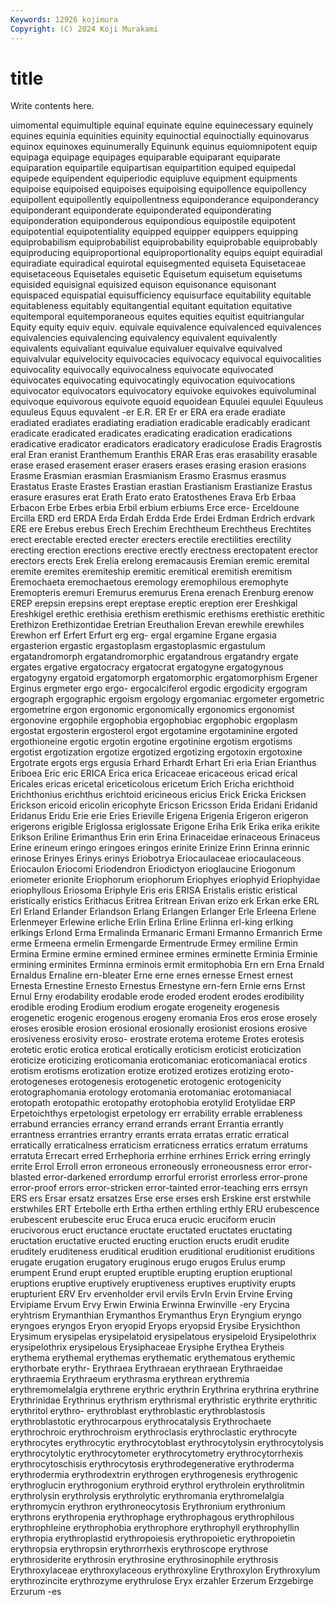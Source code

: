 ```yaml
---
Keywords: 12926 kojimura
Copyright: (C) 2024 Koji Murakami
---
```


# title

Write contents here.



uimomental equimultiple equinal equinate equine
equinecessary equinely equines equinia equinities equinity equinoctial equinoctially equinovarus equinox
equinoxes equinumerally Equinunk equinus equiomnipotent equip equipaga equipage equipages equiparable
equiparant equiparate equiparation equipartile equipartisan equipartition equiped equipedal equipede equipendent
equiperiodic equipluve equipment equipments equipoise equipoised equipoises equipoising equipollence equipollency
equipollent equipollently equipollentness equiponderance equiponderancy equiponderant equiponderate equiponderated equiponderating equiponderation
equiponderous equipondious equipostile equipotent equipotential equipotentiality equipped equipper equippers equipping
equiprobabilism equiprobabilist equiprobability equiprobable equiprobably equiproducing equiproportional equiproportionality equips equipt
equiradial equiradiate equiradical equirotal equisegmented equiseta Equisetaceae equisetaceous Equisetales equisetic
Equisetum equisetum equisetums equisided equisignal equisized equison equisonance equisonant equispaced
equispatial equisufficiency equisurface equitability equitable equitableness equitably equitangential equitant equitation
equitative equitemporal equitemporaneous equites equities equitist equitriangular Equity equity equiv
equiv. equivale equivalence equivalenced equivalences equivalencies equivalencing equivalency equivalent equivalently
equivalents equivaliant equivalue equivaluer equivalve equivalved equivalvular equivelocity equivocacies equivocacy
equivocal equivocalities equivocality equivocally equivocalness equivocate equivocated equivocates equivocating equivocatingly
equivocation equivocations equivocator equivocators equivocatory equivoke equivokes equivoluminal equivoque equivorous
equivote equoid equoidean Equulei equulei Equuleus equuleus Equus equvalent -er
E.R. ER Er er ERA era erade eradiate eradiated eradiates
eradiating eradiation eradicable eradicably eradicant eradicate eradicated eradicates eradicating eradication
eradications eradicative eradicator eradicators eradicatory eradiculose Eradis Eragrostis eral Eran
eranist Eranthemum Eranthis ERAR Eras eras erasability erasable erase erased
erasement eraser erasers erases erasing erasion erasions Erasme Erasmian erasmian
Erasmianism Erasmo Erasmus erasmus Erastatus Eraste Erastes Erastian erastian Erastianism
Erastianize Erastus erasure erasures erat Erath Erato erato Eratosthenes Erava
Erb Erbaa Erbacon Erbe Erbes erbia Erbil erbium erbiums Erce
erce- Erceldoune Ercilla ERD erd ERDA Erda Erdah Erdda Erde
Erdei Erdman Erdrich erdvark ERE ere Erebus erebus Erech Erechim
Erechtheum Erechtheus Erechtites erect erectable erected erecter erecters erectile erectilities
erectility erecting erection erections erective erectly erectness erectopatent erector erectors
erects Erek Erelia erelong eremacausis Eremian eremic eremital eremite eremites
eremiteship eremitic eremitical eremitish eremitism Eremochaeta eremochaetous eremology eremophilous eremophyte
Eremopteris eremuri Eremurus eremurus Erena erenach Erenburg erenow EREP erepsin
erepsins erept ereptase ereptic ereption erer Ereshkigal Ereshkigel erethic erethisia
erethism erethismic erethisms erethistic erethitic Erethizon Erethizontidae Eretrian Ereuthalion Erevan
erewhile erewhiles Erewhon erf Erfert Erfurt erg erg- ergal ergamine
Ergane ergasia ergasterion ergastic ergastoplasm ergastoplasmic ergastulum ergatandromorph ergatandromorphic ergatandrous
ergatandry ergate ergates ergative ergatocracy ergatocrat ergatogyne ergatogynous ergatogyny ergatoid
ergatomorph ergatomorphic ergatomorphism Ergener Erginus ergmeter ergo ergo- ergocalciferol ergodic
ergodicity ergogram ergograph ergographic ergoism ergology ergomaniac ergometer ergometric ergometrine
ergon ergonomic ergonomically ergonomics ergonomist ergonovine ergophile ergophobia ergophobiac ergophobic
ergoplasm ergostat ergosterin ergosterol ergot ergotamine ergotaminine ergoted ergothioneine ergotic
ergotin ergotine ergotinine ergotism ergotisms ergotist ergotization ergotize ergotized ergotizing
ergotoxin ergotoxine Ergotrate ergots ergs ergusia Erhard Erhardt Erhart Eri
eria Erian Erianthus Eriboea Eric eric ERICA Erica erica Ericaceae
ericaceous ericad erical Ericales ericas ericetal ericeticolous ericetum Erich Ericha
erichthoid Erichthonius erichthus erichtoid ericineous ericius Erick Ericka Ericksen Erickson
ericoid ericolin ericophyte Ericson Ericsson Erida Eridani Eridanid Eridanus Eridu
Erie erie Eries Erieville Erigena Erigenia Erigeron erigeron erigerons erigible
Eriglossa eriglossate Erigone Eriha Erik Erika erika erikite Erikson Eriline
Erimanthus Erin erin Erina Erinaceidae erinaceous Erinaceus Erine erineum eringo
eringoes eringos erinite Erinize Erinn Erinna erinnic erinose Erinyes Erinys
erinys Eriobotrya Eriocaulaceae eriocaulaceous Eriocaulon Eriocomi Eriodendron Eriodictyon erioglaucine Eriogonum
eriometer erionite Eriophorum eriophorum Eriophyes eriophyid Eriophyidae eriophyllous Eriosoma Eriphyle
Eris eris ERISA Eristalis eristic eristical eristically eristics Erithacus Eritrea
Eritrean Erivan erizo erk Erkan erke ERL Erl Erland Erlander
Erlandson Erlang Erlangen Erlanger Erle Erleena Erlene Erlenmeyer Erlewine erliche
Erlin Erlina Erline Erlinna erl-king erlking erlkings Erlond Erma Ermalinda
Ermanaric Ermani Ermanno Ermanrich Erme erme Ermeena ermelin Ermengarde Ermentrude
Ermey ermiline Ermin Ermina Ermine ermine ermined erminee ermines erminette
Erminia Erminie ermining erminites Erminna erminois ermit ermitophobia Ern ern
Erna Ernald Ernaldus Ernaline ern-bleater Erne erne ernes ernesse Ernest
ernest Ernesta Ernestine Ernesto Ernestus Ernestyne ern-fern Ernie erns Ernst
Ernul Erny erodability erodable erode eroded erodent erodes erodibility erodible
eroding Erodium erodium erogate erogeneity erogenesis erogenetic erogenic erogenous erogeny
eromania Eros eros erose erosely eroses erosible erosion erosional erosionally
erosionist erosions erosive erosiveness erosivity eroso- erostrate erotema eroteme Erotes
erotesis erotetic erotic erotica erotical erotically eroticism eroticist eroticization eroticize
eroticizing eroticomania eroticomaniac eroticomaniacal erotics erotism erotisms erotization erotize erotized
erotizes erotizing eroto- erotogeneses erotogenesis erotogenetic erotogenic erotogenicity erotographomania erotology
erotomania erotomaniac erotomaniacal erotopath erotopathic erotopathy erotophobia erotylid Erotylidae ERP
Erpetoichthys erpetologist erpetology err errability errable errableness errabund errancies errancy
errand errands errant Errantia errantly errantness errantries errantry errants errata
erratas erratic erratical erratically erraticalness erraticism erraticness erratics erratum erratums
erratuta Errecart erred Errhephoria errhine errhines Errick erring erringly errite
Errol Erroll erron erroneous erroneously erroneousness error error-blasted error-darkened errordump
errorful errorist errorless error-prone error-proof errors error-stricken error-tainted error-teaching errs
errsyn ERS ers Ersar ersatz ersatzes Erse erse erses ersh
Erskine erst erstwhile erstwhiles ERT Ertebolle erth Ertha erthen erthling
erthly ERU erubescence erubescent erubescite eruc Eruca eruca erucic eruciform
erucin erucivorous eruct eructance eructate eructated eructates eructating eructation eructative
eructed eructing eruction eructs erudit erudite eruditely eruditeness eruditical erudition
eruditional eruditionist eruditions erugate erugation erugatory eruginous erugo erugos Erulus
erump erumpent Erund erupt erupted eruptible erupting eruption eruptional eruptions
eruptive eruptively eruptiveness eruptives eruptivity erupts erupturient ERV Erv ervenholder
ervil ervils ErvIn Ervin Ervine Erving Ervipiame Ervum Ervy Erwin
Erwinia Erwinna Erwinville -ery Erycina eryhtrism Erymanthian Erymanthos Erymanthus Eryn
Eryngium eryngo eryngoes eryngos Eryon eryopid Eryops eryopsid Erysibe Erysichthon
Erysimum erysipelas erysipelatoid erysipelatous erysipeloid Erysipelothrix erysipelothrix erysipelous Erysiphaceae Erysiphe
Erythea Erytheis erythema erythemal erythemas erythematic erythematous erythemic erythorbate erythr-
Erythraea Erythraean erythraean Erythraeidae erythraemia Erythraeum erythrasma erythrean erythremia erythremomelalgia
erythrene erythric erythrin Erythrina erythrina erythrine Erythrinidae Erythrinus erythrism erythrismal
erythristic erythrite erythritic erythritol erythro- erythroblast erythroblastic erythroblastosis erythroblastotic erythrocarpous
erythrocatalysis Erythrochaete erythrochroic erythrochroism erythroclasis erythroclastic erythrocyte erythrocytes erythrocytic erythrocytoblast
erythrocytolysin erythrocytolysis erythrocytolytic erythrocytometer erythrocytometry erythrocytorrhexis erythrocytoschisis erythrocytosis erythrodegenerative erythroderma
erythrodermia erythrodextrin erythrogen erythrogenesis erythrogenic erythroglucin erythrogonium erythroid erythrol erythrolein
erythrolitmin erythrolysin erythrolysis erythrolytic erythromania erythromelalgia erythromycin erythron erythroneocytosis Erythronium
erythronium erythrons erythropenia erythrophage erythrophagous erythrophilous erythrophleine erythrophobia erythrophore erythrophyll
erythrophyllin erythropia erythroplastid erythropoiesis erythropoietic erythropoietin erythropsia erythropsin erythrorrhexis erythroscope
erythrose erythrosiderite erythrosin erythrosine erythrosinophile erythrosis Erythroxylaceae erythroxylaceous erythroxyline Erythroxylon
Erythroxylum erythrozincite erythrozyme erythrulose Eryx erzahler Erzerum Erzgebirge Erzurum -es
